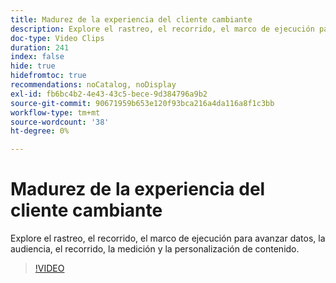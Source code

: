 ```yaml
---
title: Madurez de la experiencia del cliente cambiante
description: Explore el rastreo, el recorrido, el marco de ejecución para avanzar datos, la audiencia, el recorrido, la medición y la personalización de contenido.
doc-type: Video Clips
duration: 241
index: false
hide: true
hidefromtoc: true
recommendations: noCatalog, noDisplay
exl-id: fb6bc4b2-4e43-43c5-bece-9d384796a9b2
source-git-commit: 90671959b653e120f93bca216a4da116a8f1c3bb
workflow-type: tm+mt
source-wordcount: '38'
ht-degree: 0%

---
```


# Madurez de la experiencia del cliente cambiante

Explore el rastreo, el recorrido, el marco de ejecución para avanzar datos, la audiencia, el recorrido, la medición y la personalización de contenido.

<!-- 85_S651_3442537_240_evolving-customer-experience-maturity -->
>[!VIDEO](https://video.tv.adobe.com/v/3460171/?learn=on&enablevpops=true&captions=spa)
